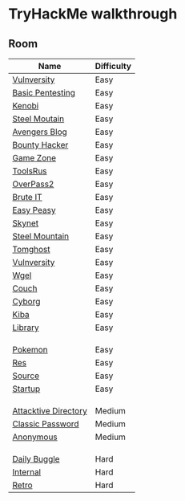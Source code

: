 # TryHackMe walkthrough
## Room
| Name | Difficulty| 
| -------------- | :--------- |
|[Vulnversity](https://github.com/LNB283/THM/blob/main/EASY/Vulnversity/Vulnversity_Walkthrough.md)|Easy|
|[Basic Pentesting](https://github.com/LNB283/THM/blob/main/EASY/Basic%20Pentesting/Basic_Pentesting_Walkthrough.md)|Easy|
|[Kenobi](https://github.com/LNB283/THM/blob/main/EASY/Kenobi/Kenobi_wlakthrough.md)|Easy|
|[Steel Moutain](https://github.com/LNB283/THM/blob/main/EASY/Steel%20Mountain/Steel_Mountain_Walkthrough.md)|Easy|
|[Avengers Blog](https://github.com/LNB283/THM/blob/main/EASY/Avengers%20Blog/Avengers_Blog_Walkthrough.md)|Easy|
|[Bounty Hacker](https://github.com/LNB283/THM/blob/main/EASY/Bounty%20Hacker/Bounty_Hacker.md)|Easy|
|[Game Zone](https://github.com/LNB283/THM/blob/main/EASY/GameZone/GameZone_Walkthrough.md)|Easy|
|[ToolsRus](https://github.com/LNB283/THM/blob/main/EASY/ToolsRus/ToolsRus_Walkthrough.md)|Easy|
|[OverPass2](https://github.com/LNB283/THM/blob/main/EASY/Overpass2/Overpass2_Walkthrough.md)|Easy|
|[Brute IT](https://github.com/LNB283/THM/blob/main/EASY/Brute%20It/Brute_It_Walkthrough.md)|Easy|
|[Easy Peasy](https://github.com/LNB283/THM/blob/main/EASY/Easy%20Peasy/Easy_Peasy_Walkthrough.md)|Easy|
|[Skynet](https://github.com/LNB283/THM/blob/main/EASY/Skynet/Skynet_Wlakthrough.md)|Easy|
|[Steel Mountain](https://github.com/LNB283/THM/blob/main/EASY/Steel%20Mountain/Steel_Mountain_Walkthrough.md)|Easy|
|[Tomghost](https://github.com/LNB283/THM/blob/main/EASY/Tomghost/Tomghost_walkthrough.md)|Easy|
|[Vulnversity](https://github.com/LNB283/THM/blob/main/EASY/Vulnversity/Vulnversity_Walkthrough.md)|Easy|
|[Wgel](https://github.com/LNB283/THM/blob/main/EASY/Wgel/Wgel_walkthrough.md)|Easy|
|[Couch](https://github.com/LNB283/THM/blob/main/EASY/Couch/Couch_Walkthrough.md)|Easy|
|[Cyborg](https://github.com/LNB283/THM/blob/main/EASY/Cyborg/Cyborg_Walkthrough.md)|Easy|
|[Kiba](https://github.com/LNB283/THM/blob/main/EASY/Kiba/Kiba_Walkthrough.md)|Easy|
|[Library](https://github.com/LNB283/THM/blob/main/EASY/Library/Libray_Walkthrough.md)|Easy|
|||
|||
|||
|[Pokemon](https://github.com/LNB283/THM/blob/main/EASY/Polemon/Pokemon_Walktrhough.md)|Easy|
|[Res](https://github.com/LNB283/THM/blob/main/EASY/Res/Res_Walkthrough.md)|Easy|
|[Source](https://github.com/LNB283/THM/blob/main/EASY/Source/Source_Walkthrough.md)|Easy|
|[Startup](https://github.com/LNB283/THM/blob/main/EASY/Startup/Startup_walkthrough.md)|Easy|
|||
|||
|||
|[Attacktive Directory](https://github.com/LNB283/THM/blob/main/MEDIUM/Attacktive%20Directory/Attacktive_Directory_Walkthrough.md)|Medium|
|[Classic Password](https://github.com/LNB283/THM/blob/main/MEDIUM/Classic%20Passwd/Classic_Passwd_Walkthrough.md)|Medium|
|[Anonymous](https://github.com/LNB283/THM/blob/main/MEDIUM/Anonymous/Anonymous%20_Walkthrough.md)|Medium|
|||
|||
|||
|[Daily Buggle](https://github.com/LNB283/THM/blob/main/HARD/Daily%20Bugle/Daily_Bugle_Walkthrough.md)|Hard|
|[Internal](https://github.com/LNB283/THM/blob/main/HARD/Internal/Internal_Wlakthrough.md)|Hard|
|[Retro](https://github.com/LNB283/THM/blob/main/HARD/RETRO/Retro_Walkthrough.md)|Hard|

